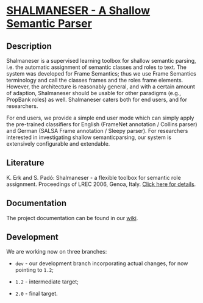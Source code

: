 # [SHALMANESER - A Shallow Semantic Parser](http://www.coli.uni-saarland.de/projects/salsa/shal/)

## Description

Shalmaneser is a supervised learning toolbox for shallow semantic parsing, i.e. the automatic assignment of semantic classes and roles to text. The system was developed for Frame Semantics; thus we use Frame Semantics terminology and call the classes frames and the roles frame elements. However, the architecture is reasonably general, and with a certain amount of adaption, Shalmaneser should be usable for other paradigms (e.g., PropBank roles) as well. Shalmaneser caters both for end users, and for researchers.

For end users, we provide a simple end user mode which can simply apply the pre-trained classifiers for English (FrameNet annotation / Collins parser) and German (SALSA Frame annotation / Sleepy parser). For researchers interested in investigating shallow semanticparsing, our system is extensively configurable and extendable.

## Literature

K. Erk and S. Padó: Shalmaneser - a flexible toolbox for semantic role assignment. Proceedings of LREC 2006, Genoa, Italy. [Click here for details](http://www.nlpado.de/~sebastian/pub/papers/lrec06_erk.pdf).

## Documentation

The project documentation can be found in our [wiki](https://github.com/arbox/shalmaneser/wiki).

## Development

We are working now on three branches:

- ``dev`` - our development branch incorporating actual changes, for now pointing to ``1.2``;

- ``1.2`` - intermediate target;

- ``2.0`` - final target.
